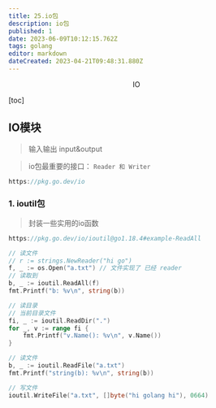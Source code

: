 ```yaml
---
title: 25.io包
description: io包
published: 1
date: 2023-06-09T10:12:15.762Z
tags: golang
editor: markdown
dateCreated: 2023-04-21T09:48:31.880Z
---
```


<center>IO</center>



[toc]





## IO模块

> 输入输出 input&output

> io包最重要的接口： `Reader 和 Writer`

```go
https://pkg.go.dev/io
```





### 1. ioutil包

> 封装一些实用的io函数

```go
https://pkg.go.dev/io/ioutil@go1.18.4#example-ReadAll
```

```go 
// 读文件
// r := strings.NewReader("hi go")
f, _ := os.Open("a.txt") // 文件实现了 已经 reader
// 读取到
b, _ := ioutil.ReadAll(f)
fmt.Printf("b: %v\n", string(b))
```

```go
// 读目录
// 当前目录文件
fi, _ := ioutil.ReadDir(".")
for _, v := range fi {
    fmt.Printf("v.Name(): %v\n", v.Name())
}
```

```go
// 读文件
b, _ := ioutil.ReadFile("a.txt")
fmt.Printf("string(b): %v\n", string(b))
```

```go
// 写文件
ioutil.WriteFile("a.txt", []byte("hi golang hi"), 0664)
```

